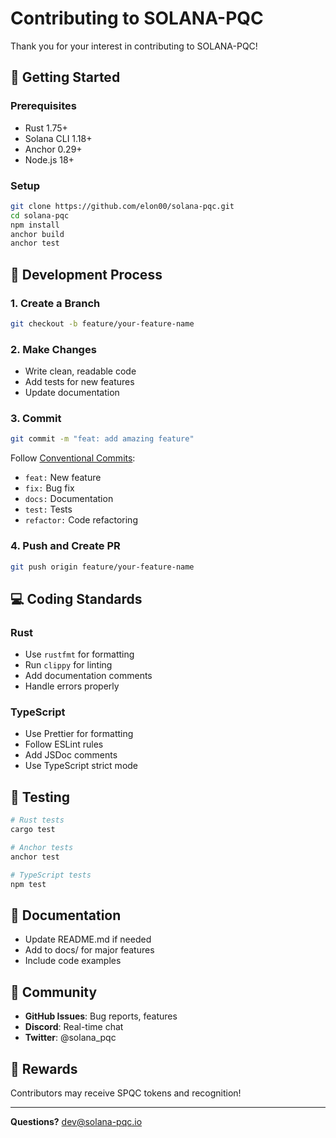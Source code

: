 # Contributing to SOLANA-PQC

Thank you for your interest in contributing to SOLANA-PQC!

## 🚀 Getting Started

### Prerequisites
- Rust 1.75+
- Solana CLI 1.18+
- Anchor 0.29+
- Node.js 18+

### Setup

```bash
git clone https://github.com/elon00/solana-pqc.git
cd solana-pqc
npm install
anchor build
anchor test
```

## 🔄 Development Process

### 1. Create a Branch
```bash
git checkout -b feature/your-feature-name
```

### 2. Make Changes
- Write clean, readable code
- Add tests for new features
- Update documentation

### 3. Commit
```bash
git commit -m "feat: add amazing feature"
```

Follow [Conventional Commits](https://www.conventionalcommits.org/):
- `feat:` New feature
- `fix:` Bug fix
- `docs:` Documentation
- `test:` Tests
- `refactor:` Code refactoring

### 4. Push and Create PR
```bash
git push origin feature/your-feature-name
```

## 💻 Coding Standards

### Rust
- Use `rustfmt` for formatting
- Run `clippy` for linting
- Add documentation comments
- Handle errors properly

### TypeScript
- Use Prettier for formatting
- Follow ESLint rules
- Add JSDoc comments
- Use TypeScript strict mode

## 🧪 Testing

```bash
# Rust tests
cargo test

# Anchor tests
anchor test

# TypeScript tests
npm test
```

## 📝 Documentation

- Update README.md if needed
- Add to docs/ for major features
- Include code examples

## 🤝 Community

- **GitHub Issues**: Bug reports, features
- **Discord**: Real-time chat
- **Twitter**: @solana_pqc

## 🎁 Rewards

Contributors may receive SPQC tokens and recognition!

---

**Questions?** dev@solana-pqc.io

